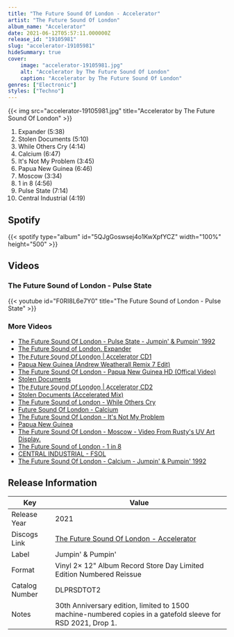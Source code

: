 ```yaml
---
title: "The Future Sound Of London - Accelerator"
artist: "The Future Sound Of London"
album_name: "Accelerator"
date: 2021-06-12T05:57:11.000000Z
release_id: "19105981"
slug: "accelerator-19105981"
hideSummary: true
cover:
    image: "accelerator-19105981.jpg"
    alt: "Accelerator by The Future Sound Of London"
    caption: "Accelerator by The Future Sound Of London"
genres: ["Electronic"]
styles: ["Techno"]
---
```


{{< img src="accelerator-19105981.jpg" title="Accelerator by The Future Sound Of London" >}}

<!-- section break -->

1. Expander (5:38)
2. Stolen Documents (5:10)
3. While Others Cry (4:14)
4. Calcium (6:47)
5. It's Not My Problem (3:45)
6. Papua New Guinea (6:46)
7. Moscow (3:34)
8. 1 in 8 (4:56)
9. Pulse State (7:14)
10. Central Industrial (4:19)

<!-- section break -->


## Spotify
{{< spotify type="album" id="5QJgGoswsej4o1KwXpfYCZ" width="100%" height="500" >}}



## Videos
### The Future Sound of London - Pulse State
{{< youtube id="F0RI8L6e7Y0" title="The Future Sound of London - Pulse State" >}}<br>

### More Videos

- [The Future Sound Of London - Pulse State - Jumpin' & Pumpin' 1992](https://www.youtube.com/watch?v=yKTZVb9dNj0)
- [The Future Sound of London. Expander](https://www.youtube.com/watch?v=UEPGLQAoNFc)
- [T̲h̲e̲ ̲F̲u̲t̲u̲r̲e̲ ̲S̲o̲u̲n̲d̲ ̲O̲f̲ ̲L̲o̲n̲d̲o̲n̲ | A̲c̲c̲e̲l̲e̲r̲a̲t̲o̲r̲ CD1](https://www.youtube.com/watch?v=9PJhTBFN5GE)
- [Papua New Guinea (Andrew Weatherall Remix 7 Edit)](https://www.youtube.com/watch?v=7yGjN-pNy0s)
- [The Future Sound Of London - Papua New Guinea HD (Offical Video)](https://www.youtube.com/watch?v=wfWMv8Y1V5E)
- [Stolen Documents](https://www.youtube.com/watch?v=8pwHvkf2Cg8)
- [T̲h̲e̲ ̲F̲u̲t̲u̲r̲e̲ ̲S̲o̲u̲n̲d̲ ̲O̲f̲ ̲L̲o̲n̲d̲o̲n̲ | A̲c̲c̲e̲l̲e̲r̲a̲t̲o̲r̲ CD2](https://www.youtube.com/watch?v=fDVsuZ9kbNQ)
- [Stolen Documents (Accelerated Mix)](https://www.youtube.com/watch?v=xU6V_1Q114o)
- [The Future Sound of London - While Others Cry](https://www.youtube.com/watch?v=6i0LtFyV8KM)
- [Future Sound Of London - Calcium](https://www.youtube.com/watch?v=a4iyPMWOZkY)
- [The Future Sound Of London - It's Not My Problem](https://www.youtube.com/watch?v=y2n100-94Uc)
- [Papua New Guinea](https://www.youtube.com/watch?v=6QCXpHdW9ak)
- [The Future Sound Of London - Moscow - Video From Rusty's UV Art Display.](https://www.youtube.com/watch?v=_coOzPytQ9w)
- [The Future Sound of London - 1 in 8](https://www.youtube.com/watch?v=Zu9ak4tCas0)
- [CENTRAL INDUSTRIAL - FSOL](https://www.youtube.com/watch?v=cOYJ7-HaZSQ)
- [The Future Sound Of London - Calcium - Jumpin' & Pumpin' 1992](https://www.youtube.com/watch?v=-Mo8N_03mq4)


## Release Information
|  Key           | Value                                                |
| ---------------| ---------------------------------------------------- |
| Release Year   | 2021                                   |
| Discogs Link   | [The Future Sound Of London - Accelerator](https://www.discogs.com/release/19105981-The-Future-Sound-Of-London-Accelerator) |
| Label          | Jumpin' & Pumpin' |
| Format         | Vinyl 2× 12" Album Record Store Day Limited Edition Numbered Reissue |
| Catalog Number | DLPRSDTOT2 |
| Notes | 30th Anniversary edition, limited to 1500 machine-numbered copies in a gatefold sleeve for RSD 2021, Drop 1.  |